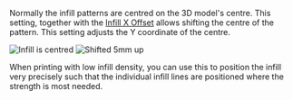 Normally the infill patterns are centred on the 3D model's centre. This setting, together with the [Infill X Offset](infill_offset_x.md) allows shifting the centre of the pattern. This setting adjusts the Y coordinate of the centre.

![Infill is centred](images/infill_offset_xy_0.png)
![Shifted 5mm up](images/infill_offset_y_5.png)

When printing with low infill density, you can use this to position the infill very precisely such that the individual infill lines are positioned where the strength is most needed.